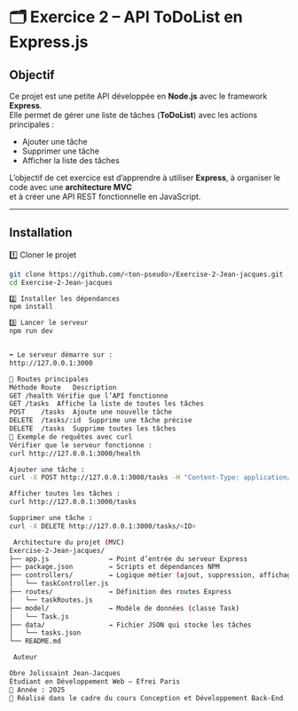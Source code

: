 # 🗂️ Exercice 2 – API ToDoList en Express.js

##  Objectif
Ce projet est une petite API développée en **Node.js** avec le framework **Express**.  
Elle permet de gérer une liste de tâches (**ToDoList**) avec les actions principales :
- Ajouter une tâche  
- Supprimer une tâche  
- Afficher la liste des tâches  

L’objectif de cet exercice est d’apprendre à utiliser **Express**, à organiser le code avec une **architecture MVC**  
et à créer une API REST fonctionnelle en JavaScript.

---

##  Installation

1️⃣ Cloner le projet
```bash
git clone https://github.com/<ton-pseudo>/Exercise-2-Jean-jacques.git
cd Exercise-2-Jean-jacques

2️⃣ Installer les dépendances
npm install

3️⃣ Lancer le serveur
npm run dev


➡️ Le serveur démarre sur :
http://127.0.0.1:3000

🔗 Routes principales
Méthode	Route	Description
GET	/health	Vérifie que l’API fonctionne
GET	/tasks	Affiche la liste de toutes les tâches
POST	/tasks	Ajoute une nouvelle tâche
DELETE	/tasks/:id	Supprime une tâche précise
DELETE	/tasks	Supprime toutes les tâches
🧩 Exemple de requêtes avec curl
Vérifier que le serveur fonctionne :
curl http://127.0.0.1:3000/health

Ajouter une tâche :
curl -X POST http://127.0.0.1:3000/tasks -H "Content-Type: application/json" -d "{\"title\":\"Faire les courses\",\"notes\":\"Lait, œufs, pain\"}"

Afficher toutes les tâches :
curl http://127.0.0.1:3000/tasks

Supprimer une tâche :
curl -X DELETE http://127.0.0.1:3000/tasks/<ID>

 Architecture du projet (MVC)
Exercise-2-Jean-jacques/
├── app.js               → Point d’entrée du serveur Express
├── package.json         → Scripts et dépendances NPM
├── controllers/         → Logique métier (ajout, suppression, affichage)
│   └── taskController.js
├── routes/              → Définition des routes Express
│   └── taskRoutes.js
├── model/               → Modèle de données (classe Task)
│   └── Task.js
├── data/                → Fichier JSON qui stocke les tâches
│   └── tasks.json
└── README.md

 Auteur

Obre Jolissaint Jean-Jacques
Étudiant en Développement Web – Efrei Paris
📆 Année : 2025
💬 Réalisé dans le cadre du cours Conception et Développement Back-End